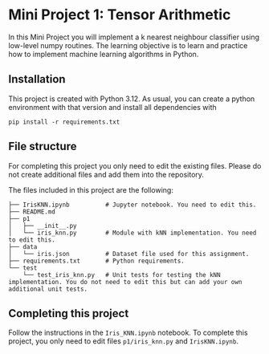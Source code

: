 # Mini Project 1: Tensor Arithmetic

In this Mini Project you will implement a k nearest neighbour classifier using low-level numpy routines.
The learning objective is to learn and practice how to implement machine learning algorithms in Python.

## Installation

This project is created with Python 3.12. 
As usual, you can create a python environment with that version and install all dependencies with

```
pip install -r requirements.txt
```

## File structure

For completing this project you only need to edit the existing files.
Please do not create additional files and add them into the repository.

The files included in this project are the following:

```
├── IrisKNN.ipynb          # Jupyter notebook. You need to edit this.
├── README.md
├── p1
│   ├── __init__.py
│   └── iris_knn.py        # Module with kNN implementation. You need to edit this.
├── data
│   └── iris.json          # Dataset file used for this assignment.
├── requirements.txt       # Python requirements.
└── test
    └── test_iris_knn.py   # Unit tests for testing the kNN implementation. You do not need to edit this but can add your own additional unit tests.
```

## Completing this project

Follow the instructions in the `Iris_KNN.ipynb` notebook.
To complete this project, you only need to edit files `p1/iris_knn.py` and `IrisKNN.ipynb`.
